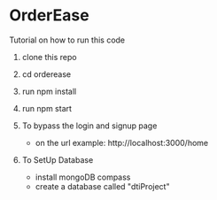 # OrderEase

Tutorial on how to run this code

1. clone this repo
2. cd orderease
3. run npm install
4. run npm start

5. To bypass the login and signup page
   - on the url example: http://localhost:3000/home

6. To SetUp Database
   - install mongoDB compass
   - create a database called "dtiProject"

